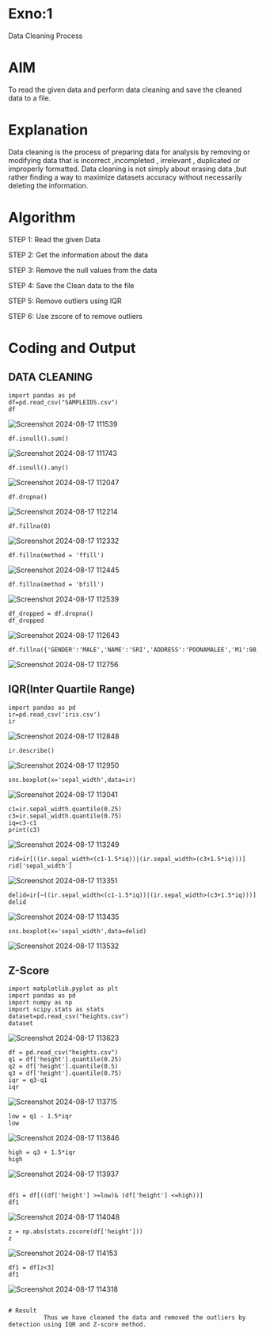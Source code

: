 # Exno:1
Data Cleaning Process

# AIM
To read the given data and perform data cleaning and save the cleaned data to a file.

# Explanation
Data cleaning is the process of preparing data for analysis by removing or modifying data that is incorrect ,incompleted , irrelevant , duplicated or improperly formatted. Data cleaning is not simply about erasing data ,but rather finding a way to maximize datasets accuracy without necessarily deleting the information.

# Algorithm
STEP 1: Read the given Data

STEP 2: Get the information about the data

STEP 3: Remove the null values from the data

STEP 4: Save the Clean data to the file

STEP 5: Remove outliers using IQR

STEP 6: Use zscore of to remove outliers

# Coding and Output
## DATA CLEANING
```
import pandas as pd
df=pd.read_csv("SAMPLEIDS.csv")
df
```
![Screenshot 2024-08-17 111539](https://github.com/user-attachments/assets/5849f02b-0f76-45d3-80be-d7d4303e417d)

```
df.isnull().sum()
```
![Screenshot 2024-08-17 111743](https://github.com/user-attachments/assets/4987dd32-cb71-4a6b-a73d-9895661f56ec)
```
df.isnull().any()
```
![Screenshot 2024-08-17 112047](https://github.com/user-attachments/assets/ebee2711-9efb-4ad8-8d82-c4aadea683f0)
```
df.dropna()
```
![Screenshot 2024-08-17 112214](https://github.com/user-attachments/assets/c18441ba-1153-40c5-a4e1-d54c55e3ff35)

```
df.fillna(0)
```
![Screenshot 2024-08-17 112332](https://github.com/user-attachments/assets/bbebbf35-5376-4830-9d6e-343f1f048b9e)
```
df.fillna(method = 'ffill')
```
![Screenshot 2024-08-17 112445](https://github.com/user-attachments/assets/5b9d83a0-31ec-438e-9807-7c0e22492ed1)
```
df.fillna(method = 'bfill')
```
![Screenshot 2024-08-17 112539](https://github.com/user-attachments/assets/67c9d01e-67ba-4c7e-8a27-dda6d7cbf26c)
```
df_dropped = df.dropna()
df_dropped
```
![Screenshot 2024-08-17 112643](https://github.com/user-attachments/assets/1c8697b3-b151-492f-913e-9a81916da48b)
```
df.fillna({'GENDER':'MALE','NAME':'SRI','ADDRESS':'POONAMALEE','M1':98,'M2':87,'M3':76,'M4':92,'TOTAL':305,'AVG':89.999999})
```
![Screenshot 2024-08-17 112756](https://github.com/user-attachments/assets/2b36195b-9389-4573-a903-fc3f6953b18d)
## IQR(Inter Quartile Range)
```
import pandas as pd
ir=pd.read_csv('iris.csv')
ir
```
![Screenshot 2024-08-17 112848](https://github.com/user-attachments/assets/c90cabc3-b099-4cac-ba2b-51a6bfd79536)
```
ir.describe()
```
![Screenshot 2024-08-17 112950](https://github.com/user-attachments/assets/e39de136-1ede-4187-93ba-61b4d6ac6d8e)
```
sns.boxplot(x='sepal_width',data=ir)
```
![Screenshot 2024-08-17 113041](https://github.com/user-attachments/assets/c9e80cb5-b52e-407c-96ef-9d6d7ad96528)
```
c1=ir.sepal_width.quantile(0.25)
c3=ir.sepal_width.quantile(0.75)
iq=c3-c1
print(c3)
```
![Screenshot 2024-08-17 113249](https://github.com/user-attachments/assets/ff4e5a48-e164-4072-9c73-cac8503f0809)
```
rid=ir[((ir.sepal_width<(c1-1.5*iq))|(ir.sepal_width>(c3+1.5*iq)))]
rid['sepal_width']
```
![Screenshot 2024-08-17 113351](https://github.com/user-attachments/assets/e067bb52-dcd7-4eba-9ed0-db140eeb6ef3)
```
delid=ir[~((ir.sepal_width<(c1-1.5*iq))|(ir.sepal_width>(c3+1.5*iq)))]
delid
```
![Screenshot 2024-08-17 113435](https://github.com/user-attachments/assets/0e51f2fe-755e-43d9-8488-81cf1ad6c8e6)
```
sns.boxplot(x='sepal_width',data=delid)
```
![Screenshot 2024-08-17 113532](https://github.com/user-attachments/assets/9d2537a2-f255-497d-be59-0606c013cd9a)
## Z-Score

```
import matplotlib.pyplot as plt
import pandas as pd
import numpy as np
import scipy.stats as stats
dataset=pd.read_csv("heights.csv")
dataset
```
![Screenshot 2024-08-17 113623](https://github.com/user-attachments/assets/f47507cc-371b-4bf1-aaf7-f418f903d2f9)
```
df = pd.read_csv("heights.csv")
q1 = df['height'].quantile(0.25)
q2 = df['height'].quantile(0.5)
q3 = df['height'].quantile(0.75)
iqr = q3-q1
iqr
```
![Screenshot 2024-08-17 113715](https://github.com/user-attachments/assets/1f01dd47-6d7b-4737-a771-6d1507190340)
```
low = q1 - 1.5*iqr
low
```
![Screenshot 2024-08-17 113846](https://github.com/user-attachments/assets/eb34b093-103f-4f74-831d-9e2e6cf697a8)
```
high = q3 + 1.5*iqr
high
```
![Screenshot 2024-08-17 113937](https://github.com/user-attachments/assets/fb088052-8de6-4699-b657-1bc3fd8b6197)
```

df1 = df[((df['height'] >=low)& (df['height'] <=high))]
df1
```
![Screenshot 2024-08-17 114048](https://github.com/user-attachments/assets/2a821478-29c4-41b2-8ac1-224481b3cce7)
```
z = np.abs(stats.zscore(df['height']))
z
```
![Screenshot 2024-08-17 114153](https://github.com/user-attachments/assets/5e88aff5-ded3-4cea-80ca-f2e6ea9633ee)
```
df1 = df[z<3]
df1
```
![Screenshot 2024-08-17 114318](https://github.com/user-attachments/assets/7dc4c6d0-9135-42fc-8e76-62d74e729bda)
```

# Result
          Thus we have cleaned the data and removed the outliers by detection using IQR and Z-score method.
